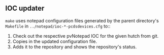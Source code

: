 IOC updater
-----------

``make`` uses notepad configuration files generated by the parent directory's
``Makefile`` in ``../notepad/ioc-*-pcdsdevices.cfg`` to::

1. Check out the respective pvNotepad IOC for the given hutch from git.
2. Copies in the updated configuration file.
3. Adds it to the repository and shows the repository's status.
